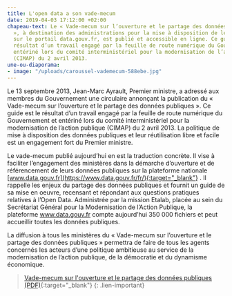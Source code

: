 ```yaml
---
title: L'open data a son vade-mecum
date: 2019-04-03 17:12:00 +02:00
chapeau-text: Le « Vade-mecum sur l’ouverture et le partage des données publiques
  », à destination des administrations pour la mise à disposition de leurs données
  sur le portail data.gouv.fr, est publié et accessible en ligne. Ce guide est le
  résultat d’un travail engagé par la feuille de route numérique du Gouvernement et
  entériné lors du comité interministériel pour la modernisation de l’action publique
  (CIMAP) du 2 avril 2013.
une-ou-diaporama:
- image: "/uploads/caroussel-vademecum-588ebe.jpg"
---
```


Le 13 septembre 2013, Jean-Marc Ayrault, Premier ministre, a adressé aux membres du Gouvernement une circulaire annonçant la publication du « Vade-mecum sur l’ouverture et le partage des données publiques ». Ce guide est le résultat d’un travail engagé par la feuille de route numérique du Gouvernement et entériné lors du comité interministériel pour la modernisation de l’action publique (CIMAP) du 2 avril 2013. La politique de mise à disposition des données publiques et leur réutilisation libre et facile est un engagement fort du Premier ministre.

Le vade-mecum publié aujourd’hui en est la traduction concrète. Il vise à faciliter l’engagement des ministères dans la démarche d’ouverture et de référencement de leurs données publiques sur la plateforme nationale [www.data.gouv.fr](https://www.data.gouv.fr/fr/){:target="_blank"} . Il rappelle les enjeux du partage des données publiques et fournit un guide de sa mise en oeuvre, recensant et répondant aux questions pratiques relatives à l’Open Data.
Administrée par la mission Etalab, placée au sein du Secrétariat Général pour la Modernisation de l’Action Publique, la plateforme www.data.gouv.fr compte aujourd’hui 350 000 fichiers et peut accueillir toutes les données publiques.

La diffusion à tous les ministères du « Vade-mecum sur l’ouverture et le partage des données publiques » permettra de faire de tous les agents concernés les acteurs d’une politique ambitieuse au service de la modernisation de l’action publique, de la démocratie et du dynamisme économique.

> [Vade-mecum sur l'ouverture et le partage des données publiques (PDF)](https://www.modernisation.gouv.fr/sites/default/files/fichiers-attaches/vademecum-ouverture.pdf){:target="_blank"}
{: .lien-important}

